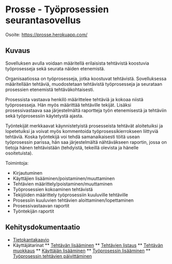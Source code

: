 # Prosse - Työprosessien seurantasovellus

Osoite: https://prosse.herokuapp.com/

## Kuvaus

Sovelluksen avulla voidaan määritellä erilaisista tehtävistä koostuvia työprosesseja sekä seurata näiden etenemistä. 

Organisaatiossa on työprosesseja, jotka koostuvat tehtävistä. Sovelluksessa määritellään tehtäviä, muodostetaan tehtävistä työprosesseja ja seurataan prosessien etenemistä tehtäväkohtaisesti.  

Prosessista vastaava henkilö määrittelee tehtäviä ja kokoaa niistä työprosesseja. Hän myös määrittää tehtäville tekijät. Lisäksi prosessivastaava saa järjestelmältä raportteja työn etenemisestä ja tehtäviin sekä työprosessiin käytetystä ajasta.

Työntekijät merkkaavat käynnistetyistä prosesseista tehtävät aloitetuiksi ja lopetetuiksi ja voivat myös kommentoida työprosessikierrokseen liittyviä tehtäviä. Koska työntekijä voi tehdä samanaikaisesti töitä usean työprosessin parissa, hän saa järjestelmältä nähtäväkseen raportin, jossa on tietoja hänen tehtävistään (tehdyistä, tekeillä olevista ja hänelle osoitetuista).  

Toimintoja:
* Kirjautuminen 
* Käyttäjien lisääminen/poistaminen/muuttaminen
* Tehtävien määrittely/poistaminen/muuttaminen
* Työprosessien kokoaminen tehtävistä
* Tekijöiden määrittely työprosessiin kuuluville tehtäville
* Prosessiin kuuluvien tehtävien aloittaminen/lopettaminen
* Prosessivastaavan raportit
* Työntekijän raportit


## Kehitysdokumentaatio
* [Tietokantakaavio](../documentation/prosse_db.png)
* Käyttäjätarinat
** [Tehtävän lisääminen](../documentation/userstory/tehtava_lisays.md)
** [Tehtävien listaus](../documentation/userstory/tehtava_listaus.md)
** [Tehtävän muokkaus](../documentation/userstory/tehtava_muokkaus.md)
** [Käyttäjän lisääminen](../documentation/userstory/kayttaja_lisays.md)
** [Työprosessin lisääminen](../documentation/userstory/prosessi_lisays.md)
** [Työprosessin tehtävien päivittäminen](../documentation/userstory/pt_statuksen_paivittaminen.md)
